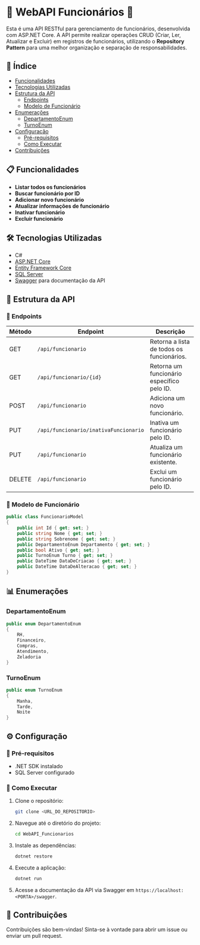 # 🚀 WebAPI Funcionários 🚀

Esta é uma API RESTful para gerenciamento de funcionários, desenvolvida com ASP.NET Core. A API permite realizar operações CRUD (Criar, Ler, Atualizar e Excluir) em registros de funcionários, utilizando o **Repository Pattern** para uma melhor organização e separação de responsabilidades.

## 📑 Índice
- [Funcionalidades](#-funcionalidades)
- [Tecnologias Utilizadas](#-tecnologias-utilizadas)
- [Estrutura da API](#-estrutura-da-api)
  - [Endpoints](#-endpoints)
  - [Modelo de Funcionário](#-modelo-de-funcionário)
- [Enumerações](#-enumerações)
  - [DepartamentoEnum](#departamentoenum)
  - [TurnoEnum](#turnoenum)
- [Configuração](#-configuração)
  - [Pré-requisitos](#-pré-requisitos)
  - [Como Executar](#-como-executar)
- [Contribuições](#-contribuições)
  
## 📋 Funcionalidades

- **Listar todos os funcionários**
- **Buscar funcionário por ID**
- **Adicionar novo funcionário**
- **Atualizar informações de funcionário**
- **Inativar funcionário**
- **Excluir funcionário**

## 🛠️ Tecnologias Utilizadas

- C#
- [ASP.NET Core](https://dotnet.microsoft.com/apps/aspnet)
- [Entity Framework Core](https://docs.microsoft.com/ef/core/)
- [SQL Server](https://www.microsoft.com/sql-server)
- [Swagger](https://swagger.io/tools/swagger-ui/) para documentação da API

## 📂 Estrutura da API


### 🔗 Endpoints

| Método | Endpoint                             | Descrição                                     |
|--------|--------------------------------------|-----------------------------------------------|
| GET    | `/api/funcionario`                  | Retorna a lista de todos os funcionários.    |
| GET    | `/api/funcionario/{id}`             | Retorna um funcionário específico pelo ID.    |
| POST   | `/api/funcionario`                  | Adiciona um novo funcionário.                 |
| PUT    | `/api/funcionario/inativaFuncionario` | Inativa um funcionário pelo ID.               |
| PUT    | `/api/funcionario`                  | Atualiza um funcionário existente.            |
| DELETE | `/api/funcionario`                  | Exclui um funcionário pelo ID.                |

### 👤 Modelo de Funcionário

```csharp
public class FuncionarioModel
{
    public int Id { get; set; }
    public string Nome { get; set; }
    public string Sobrenome { get; set; }
    public DepartamentoEnum Departamento { get; set; }
    public bool Ativo { get; set; }
    public TurnoEnum Turno { get; set; }
    public DateTime DataDeCriacao { get; set; }
    public DateTime DataDeAlteracao { get; set; }
}
```
## 📊 Enumerações

### DepartamentoEnum
```csharp
public enum DepartamentoEnum
{
    RH,
    Financeiro,
    Compras,
    Atendimento,
    Zeladoria
}
```

### TurnoEnum
```csharp
public enum TurnoEnum
{
    Manha,
    Tarde,
    Noite
}
```

## ⚙️ Configuração

### 🔧 Pré-requisitos
- .NET SDK instalado
- SQL Server configurado

### 🚀 Como Executar
1. Clone o repositório:

    ```bash
    git clone <URL_DO_REPOSITORIO>
    ```

2. Navegue até o diretório do projeto:

    ```bash
    cd WebAPI_Funcionarios
    ```

3. Instale as dependências:

    ```bash
    dotnet restore
    ```

4. Execute a aplicação:

    ```bash
    dotnet run
    ```

5. Acesse a documentação da API via Swagger em `https://localhost:<PORTA>/swagger`.

## 🤝 Contribuições
Contribuições são bem-vindas! Sinta-se à vontade para abrir um issue ou enviar um pull request.
